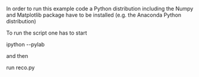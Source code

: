 In order to run this example code a Python distribution including the Numpy and 
Matplotlib package have to be installed (e.g. the Anaconda Python distribution)

To run the script one has to start 

  ipython --pylab

and then

  run reco.py 
